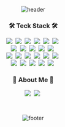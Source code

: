 <div align="center">
 
![header](https://capsule-render.vercel.app/api?type=waving&color=timeGradient&height=200&section=header&text=Jung%20I%20An&fontSize=90&fontAlign=62&fontAlignY=32&desc=the-iian&descSize=25&descAlign=85&descAlignY=50)
<h3 align="center">🛠 Teck Stack 🛠</h3>
<p align="center">
  <img src="https://img.shields.io/badge/Java-007396?style=flat&logo=Java&logoColor=white"></a>&nbsp
  <img src="https://img.shields.io/badge/Spring-6DB33F?style=flat&logo=spring&logoColor=white"></a>&nbsp
  <img src="https://img.shields.io/badge/Spring Boot-6DB33F?style=flat&logo=spring boot&logoColor=white"></a>&nbsp
  <img src="https://img.shields.io/badge/QueryDSL-000000?style=flat&logo=simpleicons&logoColor=white"></a>&nbsp
  <img src="https://img.shields.io/badge/JPA-BAAE7F?style=flat&logo=JPA&logoColor=white"></a>&nbsp
  <img src="https://img.shields.io/badge/H2 Database-1F4668?style=flat&logo=H2&logoColor=white"/></a>&nbsp
  <br>
  <img src="https://img.shields.io/badge/Apache tomcat-F8DC75?style=flat&logo=apachetomcat&logoColor=white"/></a>&nbsp
  <img src="https://img.shields.io/badge/MySQL-4479A1?style=flat&logo=MySQL&logoColor=white"/></a>&nbsp
  <img src="https://img.shields.io/badge/MariaDB-003545?style=flat&logo=MariaDB&logoColor=white"/></a>&nbsp
  <img src="https://img.shields.io/badge/AWS-232F3E?style=flat&logo=amazon aws&logoColor=white"></a>&nbsp 
  <img src="https://img.shields.io/badge/Figma-F24E1E?style=flat&logo=Figma&logoColor=white"/></a>&nbsp
  <br>
  <img src="https://img.shields.io/badge/VS code-007ACC?.svg?&style=flat&logo=Visual Studio Code&logoColor=white"/></a>&nbsp
  <img src="https://img.shields.io/badge/HTML5-%23E34F26.svg?&style=flat&logo=HTML5&logoColor=white"/></a>&nbsp 
  <img src="https://img.shields.io/badge/CSS3-%231572B6.svg?&style=flat&logo=CSS3&logoColor=white"/></a>&nbsp
  <img src="https://img.shields.io/badge/Oracle-%23F80000.svg?&style=flat&logo=oracle&logoColor=white"/></a>&nbsp
  <img src="https://img.shields.io/badge/Eclipse-%232C2255.svg?&style=flat&logo=eclipse&logoColor=white"/></a>&nbsp
  <img src="https://img.shields.io/badge/IntelliJ-000000?style=flat&logo=intellij-idea&logoColor=white"</a>&nbsp
  <br>
  <img src="https://img.shields.io/badge/GitHub-gray?style=flat&logo=GitHub&logoColor=white"/></a>&nbsp
  <img src="https://img.shields.io/badge/Bootstrap-7952B3?style=flat&logo=bootstrap&logoColor=white"></a>&nbsp
  <img src="https://img.shields.io/badge/Postman-FF6C37?style=flat&logo=postman&logoColor=white"></a>&nbsp
  <img src="https://img.shields.io/badge/Discord-5662F6?style=flat&logo=discord&logoColor=white"></a>&nbsp
  <img src="https://img.shields.io/badge/Slack-4A154B?style=flat&logo=slack&logoColor=white"></a>&nbsp
</p>
<h3 align="center"> 📑 About Me 📑 </h3>

<p align="center">
  <a href="https://cdilg.tistory.com"><img src="https://img.shields.io/badge/Tistory-58CCFF?style=flat&logo=Tistory&logoColor=white&link=https://cdilg.tistory.com"/></a>&nbsp 
  <a href="yiaahn@gmail.com"><img src="https://img.shields.io/badge/Gmail-E4405F?style=flat&logo=Gmail&logoColor=white&link=yiaahn@gmail.com"/></a>&nbsp
</p>
<br>

![footer](https://capsule-render.vercel.app/api?type=waving&color=timeGradient&section=footer)

</div>
